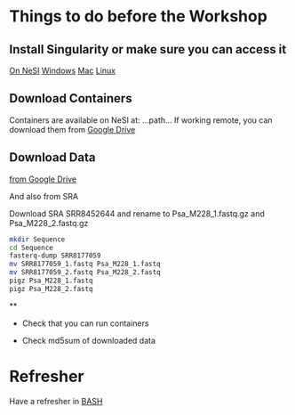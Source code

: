 # Things to do before the Workshop

## Install Singularity or make sure you can access it
[On NeSI](https://support.nesi.org.nz/hc/en-gb/articles/360001107916-Singularity)
[Windows](https://sylabs.io/guides/3.0/user-guide/installation.html#install-on-windows-or-mac)
[Mac](https://sylabs.io/guides/3.0/user-guide/installation.html#install-on-windows-or-mac)
[Linux](https://sylabs.io/guides/3.0/user-guide/installation.html#install-on-linux)

## Download Containers
Containers are available on NeSI at: ...path...
If working remote, you can download them from [Google Drive](https://drive.google.com/drive/folders/1QpyTKDd4FIBoRaNKieCCbySyNVGvzGkv?usp=sharing)

## Download Data
[from Google Drive](https://drive.google.com/drive/folders/1RQ2PxqP7y8REgPbBqMEikn25fhBwSxw3?usp=sharing)

And also from SRA

Download SRA SRR8452644 and rename to Psa_M228_1.fastq.gz and Psa_M228_2.fastq.gz
```bash
mkdir Sequence
cd Sequence
fasterq-dump SRR8177059
mv SRR8177059_1.fastq Psa_M228_1.fastq
mv SRR8177059_2.fastq Psa_M228_2.fastq
pigz Psa_M228_1.fastq
pigz Psa_M228_2.fastq
```

** 
* Check that you can run containers

* Check md5sum of downloaded data

# Refresher
Have a refresher in [BASH](https://linuxconfig.org/bash-scripting-tutorial-for-beginners)